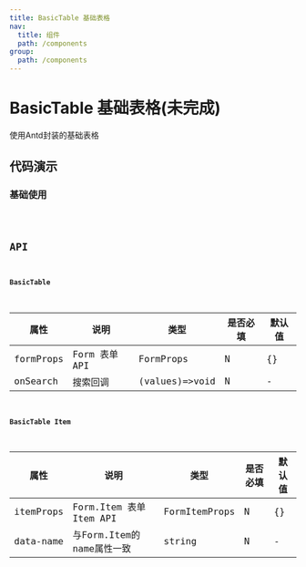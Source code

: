 ```yaml
---
title: BasicTable 基础表格
nav:
  title: 组件
  path: /components
group:
  path: /components
---
```


# BasicTable 基础表格(未完成)

使用Antd封装的基础表格

## 代码演示

### 基础使用

<code src="./demos/index.tsx" />

## API

#### BasicTable
| 属性      | 说明         | 类型           | 是否必填 | 默认值 |
| --------- | ------------ | -------------- | -------- | ------ |
| formProps | Form 表单API | FormProps      | N        | {}     |
| onSearch  | 搜索回调     | (values)=>void | N        | -      |

#### BasicTable Item
| 属性      | 说明                      | 类型          | 是否必填 | 默认值 |
| --------- | ------------------------- | ------------- | -------- | ------ |
| itemProps | Form.Item 表单Item API    | FormItemProps | N        | {}     |
| data-name | 与Form.Item的name属性一致 | string        | N        | -      |
